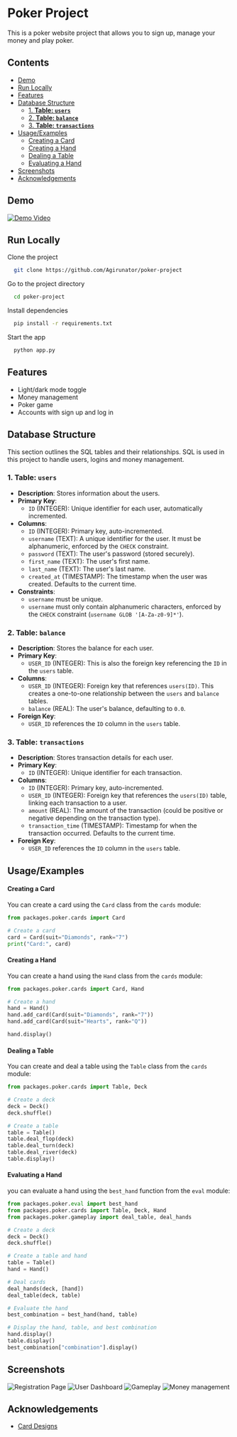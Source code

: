 
# Poker Project <!-- omit in toc -->

This is a poker website project that allows you to sign up, manage your money and play poker.


## Contents <!-- omit in toc -->

- [Demo](#demo)
- [Run Locally](#run-locally)
- [Features](#features)
- [Database Structure](#database-structure)
  - [1. **Table: `users`**](#1-table-users)
  - [2. **Table: `balance`**](#2-table-balance)
  - [3. **Table: `transactions`**](#3-table-transactions)
- [Usage/Examples](#usageexamples)
    - [Creating a Card](#creating-a-card)
    - [Creating a Hand](#creating-a-hand)
    - [Dealing a Table](#dealing-a-table)
    - [Evaluating a Hand](#evaluating-a-hand)
- [Screenshots](#screenshots)
- [Acknowledgements](#acknowledgements)


## Demo

[![Demo Video](https://img.youtube.com/vi/_cNUt9rsFgo/0.jpg)](https://youtube.com/embed/_cNUt9rsFgo)


## Run Locally

Clone the project

```bash
  git clone https://github.com/Agirunator/poker-project
```

Go to the project directory

```bash
  cd poker-project
```

Install dependencies

```bash
  pip install -r requirements.txt
```

Start the app

```bash
  python app.py
```


## Features

- Light/dark mode toggle
- Money management
- Poker game
- Accounts with sign up and log in

## Database Structure

This section outlines the SQL tables and their relationships. SQL is used in this project to handle users, logins and money management.

### 1. **Table: `users`**
   - **Description**: Stores information about the users.
   - **Primary Key**: 
     - `ID` (INTEGER): Unique identifier for each user, automatically incremented.
   - **Columns**:
     - `ID` (INTEGER): Primary key, auto-incremented.
     - `username` (TEXT): A unique identifier for the user. It must be alphanumeric, enforced by the `CHECK` constraint.
     - `password` (TEXT): The user's password (stored securely).
     - `first_name` (TEXT): The user's first name.
     - `last_name` (TEXT): The user's last name.
     - `created_at` (TIMESTAMP): The timestamp when the user was created. Defaults to the current time.
   - **Constraints**: 
     - `username` must be unique.
     - `username` must only contain alphanumeric characters, enforced by the `CHECK` constraint (`username GLOB '[A-Za-z0-9]*'`).

### 2. **Table: `balance`**
   - **Description**: Stores the balance for each user.
   - **Primary Key**: 
     - `USER_ID` (INTEGER): This is also the foreign key referencing the `ID` in the `users` table.
   - **Columns**:
     - `USER_ID` (INTEGER): Foreign key that references `users(ID)`. This creates a one-to-one relationship between the `users` and `balance` tables.
     - `balance` (REAL): The user's balance, defaulting to `0.0`.
   - **Foreign Key**:
     - `USER_ID` references the `ID` column in the `users` table.

### 3. **Table: `transactions`**
   - **Description**: Stores transaction details for each user.
   - **Primary Key**: 
     - `ID` (INTEGER): Unique identifier for each transaction.
   - **Columns**:
     - `ID` (INTEGER): Primary key, auto-incremented.
     - `USER_ID` (INTEGER): Foreign key that references the `users(ID)` table, linking each transaction to a user.
     - `amount` (REAL): The amount of the transaction (could be positive or negative depending on the transaction type).
     - `transaction_time` (TIMESTAMP): Timestamp for when the transaction occurred. Defaults to the current time.
   - **Foreign Key**: 
     - `USER_ID` references the `ID` column in the `users` table.


## Usage/Examples

#### Creating a Card

You can create a card using the `Card` class from the `cards` module:

```python
from packages.poker.cards import Card

# Create a card
card = Card(suit="Diamonds", rank="7")
print("Card:", card)
```

#### Creating a Hand

You can create a hand using the `Hand` class from the `cards` module:

```python
from packages.poker.cards import Card, Hand

# Create a hand
hand = Hand()
hand.add_card(Card(suit="Diamonds", rank="7"))
hand.add_card(Card(suit="Hearts", rank="Q"))

hand.display()
```

#### Dealing a Table

You can create and deal a table using the `Table` class from the `cards` module:

```python
from packages.poker.cards import Table, Deck

# Create a deck
deck = Deck()
deck.shuffle()

# Create a table
table = Table()
table.deal_flop(deck)
table.deal_turn(deck)
table.deal_river(deck)
table.display()
```

#### Evaluating a Hand

you can evaluate a hand using the `best_hand` function from the `eval` module:

```python
from packages.poker.eval import best_hand
from packages.poker.cards import Table, Deck, Hand
from packages.poker.gameplay import deal_table, deal_hands

# Create a deck
deck = Deck()
deck.shuffle()

# Create a table and hand
table = Table()
hand = Hand()

# Deal cards
deal_hands(deck, [hand])
deal_table(deck, table)

# Evaluate the hand
best_combination = best_hand(hand, table)

# Display the hand, table, and best combination
hand.display()
table.display()
best_combination["combination"].display()
```


## Screenshots

![Registration Page](static/images/ss-register.png)
![User Dashboard](static/images/ss-dashboard.png)
![Gameplay](static/images/ss-gameplay.png)
![Money management](static/images/ss-money_management.png)


## Acknowledgements

- [Card Designs](https://opengameart.org/content/playing-cards-0)

